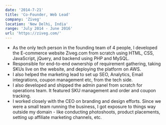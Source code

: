 ```yaml
---
date: '2014-7-21'
title: 'Co-Founder, Web Lead'
company: 'Ziveg'
location: 'New Delhi, India'
range: 'July 2014 - June 2016'
url: 'https://ziveg.com/'
---
```


- As the only tech person in the founding team of 4 people, I developed the E-commerce website Ziveg.com from scratch using HTML, CSS, JavaScript, jQuery, and backend using PHP and MySQL.
- Responsible for end-to-end ownership of requirement gathering, taking SKUs live on the website, and deploying the platform on AWS.
- I also helped the marketing lead to set up SEO, Analytics, Email integrations, coupon management etc, from the tech side.
- I also developed and shipped the admin panel from scratch for operations team. It featured SKU management and order and coupon tracking.
- I worked closely with the CEO on branding and design efforts. Since we were a small team running the business, I got exposure to things way outside my domain - like conducting photoshoots, product placements, setting up affiliate marketing channels, etc.
